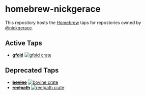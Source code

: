 # homebrew-nickgerace

This repository hosts the [Homebrew](https://brew.sh/) taps for repostories owned by [@nickgerace](https://github.com/nickgerace).

## Active Taps

- [**gfold**](https://github.com/nickgerace/gfold) [![gfold crate](https://img.shields.io/crates/v/gfold?style=flat-square&logo=rust&color=orange)](https://crates.io/crates/gfold)

## Deprecated Taps

- [~~**bovine**~~](https://github.com/nickgerace/bovine) [![bovine crate](https://img.shields.io/crates/v/bovine?style=flat-square&logo=rust&color=orange)](https://crates.io/crates/bovine)
- [~~**reelpath**~~](https://github.com/nickgerace/reelpath) [![reelpath crate](https://img.shields.io/crates/v/reelpath?style=flat-square&logo=rust&color=orange)](https://crates.io/crates/reelpath)
